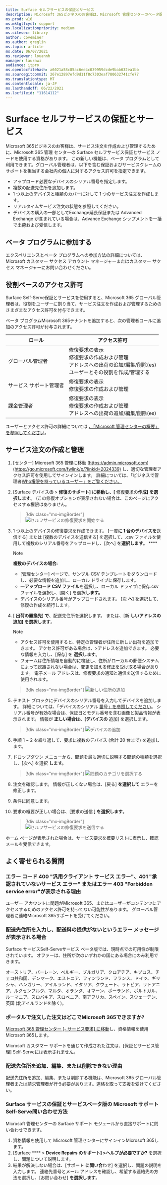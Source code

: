 ```yaml
---
title: Surface セルフサービスの保証とサービス
description: Microsoft 365ビジネスのお客様は、Microsoft 管理センターのベータ版 Surface Self Serve Warranty and Service ノードを使用してサービス注文を作成および管理することができます。
ms.prod: w10
ms.mktglfcycl: support
ms.localizationpriority: medium
ms.sitesec: library
author: coveminer
ms.author: greglin
ms.topic: article
ms.date: 06/07/2021
ms.reviewer: louannh
manager: laurawi
audience: itpro
ms.openlocfilehash: a6021a58c85ac6ee4c039959dcde9bab632ea1bb
ms.sourcegitcommit: 267e12897efd9d11f8c7303eaf780632741cfe77
ms.translationtype: MT
ms.contentlocale: ja-JP
ms.lasthandoff: 06/22/2021
ms.locfileid: "11614112"
---
```

# <a name="surface-self-serve-warranty-and-service"></a>Surface セルフサービスの保証とサービス

Microsoft 365ビジネスのお客様は、サービス注文を作成および管理するために、Microsoft 365 管理 センターの Surface セルフサービス保証とサービス ノードを使用する資格があります。 この新しい機能は、ベータ プログラムとして利用できます。グローバル管理者は、以下を含む保証およびサービスクレームのサポートを担当する会社内の個人に対するアクセス許可を指定できます。

- アップロード必要なデバイスのシリアル番号を指定します。
- 複数の配送先住所を追加します。
- 1 つ以上のデバイスと種類のカバーに対して 1 つのサービス注文を作成します。
- リアルタイムサービス注文の状態を参照してください。
- デバイスの購入の一部としてExchange延長保証または Advanced Exchange が含まれている場合は、Advance Exchange シップメントを一括で出荷および受信します。

## <a name="join-beta-program"></a>ベータ プログラムに参加する

エクスペリエンスとベータ プログラムへの参加方法の詳細については、Microsoft カスタマー サクセス アカウント マネージャーまたはカスタマー サクセス マネージャーにお問い合わせください。

## <a name="role-based-permissions"></a>役割ベースのアクセス許可

Surface Self-Serve保証とサービスを使用すると、Microsoft 365 グローバル管理者は、役割をユーザーに割り当て、サービス注文を作成および管理するためのさまざまなアクセス許可を付与できます。

ベータ プログラムMicrosoft 365テナントを追加すると、次の管理者ロールに追加のアクセス許可が付与されます。

| ロール                  | アクセス許可                                                                                                                         |
| --------------------- | ----------------------------------------------------------------------------------------------------------------------------------- |
| グローバル管理者          | 修復要求の表示<br>修復要求の作成および管理<br>アドレスへの出荷の追加/編集/削除(es)<br>ユーザーとその役割を作成/管理する |
| サービス サポート管理者 | 修復要求の表示<br>修復要求の作成および管理                                                                               |
| 課金管理者         | 修復要求の表示<br>修復要求の作成および管理<br>アドレスへの出荷の追加/編集/削除(es)                                        |

ユーザーとアクセス許可の詳細については [、「Microsoft 管理センターの概要」を参照してください](/microsoft-365/admin/admin-overview/about-the-admin-center)。

## <a name="create-and-manage-a-service-order"></a>サービス注文の作成と管理

1. [センター] Microsoft 365 管理に移動 [https://admin.microsoft.com](https://go.microsoft.com/fwlink/p/?linkid=2024339) し、適切な管理者アクセス許可を使用してサインインします。 詳細については、「ビジネスで管理者[Who権限を持っているユーザー」をご覧ください。](/microsoft-365/business-video/admin-center-overview#who-has-admin-permissions-in-my-business)
2. [Surface デバイス**の**  >  **修復のサポート] に移動し、[** 修復要求の**作成] を選択します**。 (この修復オプションが表示されない場合は、このページにアクセスする権限はありません。

    > [!div class="mx-imgBorder"]
    > ![セルフサービスの修復要求を開始する](images/self-serve-fig1.png)

3. 1 つ以上のデバイスの修復要求を作成できます。 [一度**に 1 台のデバイスを**送信する] または [複数のデバイスを送信する] を選択して、.csv ファイルを使用して複数のシリアル番号をアップロードし、[次へ] を**選択します**。 ****

    > [!NOTE]
    > **複数のデバイスの場合:**
    >
    > - [管理センター] ページで、サンプル CSV テンプレートをダウンロードし、必要な情報を追加し、ローカル ドライブに保存します。
    > - 一**アップロード CSV ファイル**を選択し、ローカル ドライブに保存.csvファイルを選択し、[開く] を選択**します。**
    > - デバイスのシリアル番号がアップロードされます。 [次 **へ]** を選択して、修復の作成を続行します。

4. [ **出荷の置換先] で**、配送先住所を選択します。 または、[新  **しいアドレスの追加] を選択します**。

    > [!NOTE]
    >
    > - アクセス許可を使用すると、特定の管理者が住所に新しい出荷を追加できます。 アクセス許可がある場合は、>アドレスを追加できます。 必要な情報を入力し、[保存] を  **選択します**。
    > - フォームは住所情報を自動的に検証し、住所がローカルの郵便システムによって認識されない場合は、変更を加える修正を受け取る場合があります。 電子メール アドレスは、修復要求の通知と通信を送信するために使用されます。

    > [!div class="mx-imgBorder"]
    > ![
      新しい住所の追加
    ](images/self-serve-fig2a.png)

5. テキスト ブロックにデバイスのシリアル番号を入力してデバイスを追加します。 詳細については、「デバイスのシリアル [番号」を参照してください](https://support.microsoft.com/help/4036293/surface-find-the-serial-number-on-surface)。 シリアル番号が有効な場合は、保証日とモデル番号を含む画像と製品情報が表示されます。 情報が **正しい場合は、[デバイスの** 追加] を選択します。

    > [!div class="mx-imgBorder"]
    > ![デバイスの追加](images/self-serve-fig2.png)

6. 手順 1 ~ 2 を繰り返して、要求に複数のデバイス (合計 20 台まで) を追加します。
7. ドロップダウン メニューから、問題を最も適切に説明する問題の種類を選択し、[次へ] を選択 **します。**

    > [!div class="mx-imgBorder"]
    > ![問題のカテゴリを選択する](images/self-serve-fig3.png)

8. 注文を確認します。 情報が正しくない場合は、[戻る] **を選択して** エラーを修正します。
9. 条件に同意します。
10. 要求の概要が正しい場合は、[要求の送信 **] を選択します**。

    > [!div class="mx-imgBorder"]
    > ![セルフサービスの修復要求を送信する](images/self-serve-fig4.png)

ホーム ページが表示された場合は、サービス要求を概要リストに表示し、確認メールを受信できます。

## <a name="frequently-asked-questions"></a>よく寄せられる質問

### <a name="why-am-i-getting-error-code-400-generic-client-service-error-401-unauthorized-service-error-or-error-403-forbidden-service-error"></a>エラー コード 400 "汎用クライアント サービス エラー"、401 "承認されていないサービス エラー" またはエラー 403 "Forbidden service error"が表示される理由

ユーザー アカウントに問題がMicrosoft 365、またはユーザーがコンテンツにアクセスするためのアクセス許可を持ってない可能性があります。 グローバル管理者に連絡Microsoft 365サポートを受けてください。

### <a name="when-i-enter-my-shipping-address-and-i-get-an-error-message-that-no-shipping-offers-are-available"></a>配送先住所を入力し、配送料の提供がないというエラー メッセージが表示される場合

Surface サービスSelf-Serveサービス ベータ版では、現時点での可用性が制限されています。 オファーは、住所が次のいずれかの国にある場合にのみ利用できます。

オーストリア、バーレーン、ベルギー、ブルガリア、クロアチア、キプロス、チェコ共和国、デンマーク、エストニア、フィンランド、フランス、ドイツ、ギリシャ、ハンガリー、アイルランド、イタリア、クウェート、ラトビア、リトアニア、ルクセンブルク、マルタ、オランダ、オマーン、ポーランド、ポルトガル、ルーマニア、スロバキア、スロベニア、南アフリカ、スペイン、スウェーデン、英国 (北アイルランドを除く)。

### <a name="where-can-i-see-orders-that-i-have-placed-through-the-microsoft-365-portal"></a>ポータルで注文した注文はどこでMicrosoft 365できますか?

[Microsoft 365 管理センター [- サービス要求] に移動](https://admin.microsoft.com/Adminportal/Home?source=applauncher#/support/devicerepairs)し、資格情報を使用Microsoft 365します。

Microsoft カスタマー サポートを通じて作成された注文は、[保証とサービス管理] Self-Serveには表示されません。

### <a name="why-am-i-unable-to-add-edit-or-delete-a-shipping-address"></a>配送先住所を追加、編集、または削除できない理由

配送先住所を追加、編集、または削除する機能は、Microsoft 365 グローバル管理者または請求管理者が行う必要があります。連絡を取って支援を受けてください。  

### <a name="how-can-i-contact-microsoft-support-for-the-surface-self-serve-warranty-and-service-beta"></a>Surface サービスの保証とサービスベータ版の Microsoft サポートSelf-Serve問い合わせ方法

Microsoft 管理センターの Surface サポート モジュールから直接サポートに問い合わせできます。

1. 資格情報を使用して Microsoft 管理センターにサインインMicrosoft 365します。
2. [Surface ****  >  **Device Repairs のサポート] >ヘルプが必要ですか?** を選択し、問題について説明します。
3. 結果が解決しない場合は、[サポート **に問い合**わせ] を選択し、問題の説明を入力します。 連絡先番号とメール アドレスを確認し、希望する連絡先の方法を選択し、[お問い合わせ] **を選択します**。

